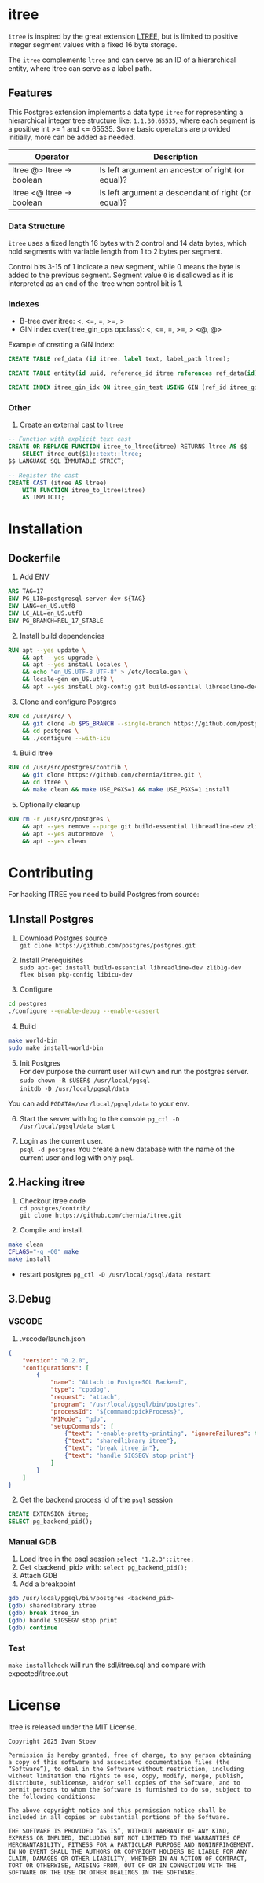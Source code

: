 # itree 
`itree` is inspired by the great extension [LTREE](https://www.postgresql.org/docs/current/ltree.html), but is limited to positive integer segment values with a fixed 16 byte storage.

The `itree` complements `ltree` and can serve as an ID of a hierarchical entity, where ltree can serve as a label path.
## Features
This Postgres extension implements a data type `itree` for representing a hierarchical integer tree structure like: `1.1.30.65535`, where each segment is a positive int >= 1 and <= 65535. Some basic operators are provided initially, more can be added as needed.


| Operator  | Description                                                       |
|-----------|-------------------------------------------------------------------|
| ltree @> ltree → boolean | Is left argument an ancestor of right (or equal)?  |
| ltree <@ ltree → boolean | Is left argument a descendant of right (or equal)? |


### Data Structure
`itree` uses a fixed length 16 bytes with 2 control and 14 data bytes, which hold segments with variable length  from 1 to 2 bytes per segment.

Control bits 3-15 of 1 indicate a new segment, while 0 means the byte is added to the previous segment. Segment value `0` is disallowed as it is interpreted as an end of the itree when control bit is 1. 

### Indexes
- B-tree over itree: <, <=, =, >=, >
- GIN index over(itree_gin_ops opclass): <, <=, =, >=, > <@, @> 

Example of creating a GIN index:
```sql
CREATE TABLE ref_data (id itree. label text, label_path ltree);

CREATE TABLE entity(id uuid, reference_id itree references ref_data(id));

CREATE INDEX itree_gin_idx ON itree_gin_test USING GIN (ref_id itree_gin_ops);

```
### Other
1. Create an external cast to `ltree`
```sql
-- Function with explicit text cast
CREATE OR REPLACE FUNCTION itree_to_ltree(itree) RETURNS ltree AS $$
    SELECT itree_out($1)::text::ltree;
$$ LANGUAGE SQL IMMUTABLE STRICT;

-- Register the cast
CREATE CAST (itree AS ltree)
    WITH FUNCTION itree_to_ltree(itree)
    AS IMPLICIT;
```

# Installation
## Dockerfile
1. Add ENV
```dockerfile
ARG TAG=17
ENV PG_LIB=postgresql-server-dev-${TAG}
ENV LANG=en_US.utf8
ENV LC_ALL=en_US.utf8
ENV PG_BRANCH=REL_17_STABLE
```
2. Install build dependencies
```dockerfile
RUN apt --yes update \
    && apt --yes upgrade \
    && apt --yes install locales \
    && echo "en_US.UTF-8 UTF-8" > /etc/locale.gen \
    && locale-gen en_US.utf8 \
    && apt --yes install pkg-config git build-essential libreadline-dev zlib1g-dev bison libkrb5-dev flex libicu-dev $PG_LIB
``` 
3. Clone and configure Postgres
```dockerfile
RUN cd /usr/src/ \
    && git clone -b $PG_BRANCH --single-branch https://github.com/postgres/postgres.git \
    && cd postgres \
    && ./configure --with-icu 
```

4. Build itree
```dockerfile
RUN cd /usr/src/postgres/contrib \
    && git clone https://github.com/chernia/itree.git \
    && cd itree \
    && make clean && make USE_PGXS=1 && make USE_PGXS=1 install
```

5. Optionally cleanup
```dockerfile
RUN rm -r /usr/src/postgres \
    && apt --yes remove --purge git build-essential libreadline-dev zlib1g-dev bison libkrb5-dev flex $PG_LIB \
    && apt --yes autoremove  \
    && apt --yes clean
```
# Contributing
For hacking ITREE you need to build Postgres from source:

## 1.Install Postgres
1. Download Postgres source  
`git clone https://github.com/postgres/postgres.git`

2. Install Prerequisites  
`sudo apt-get install build-essential libreadline-dev zlib1g-dev flex bison pkg-config libicu-dev`

3. Configure  
```bash
cd postgres
./configure --enable-debug --enable-cassert
```

4. Build  
```bash
make world-bin
sudo make install-world-bin
```

5. Init Postgres  
For dev purpose the current user will own and run the postgres server.  
`sudo chown -R $USER$ /usr/local/pgsql`  
`initdb -D /usr/local/pgsql/data`

You can add `PGDATA=/usr/local/pgsql/data` to your env.

6. Start the server with log to the console
`pg_ctl -D /usr/local/pgsql/data start`

7. Login as the current user.  
`psql -d postgres`
You create a new database with the name of the current user and log with only `psql`.

## 2.Hacking itree
1. Checkout itree code  
`cd postgres/contrib/`  
`git clone https://github.com/chernia/itree.git`

3. Compile and install.

```bash
make clean
CFLAGS="-g -O0" make
make install
```
- restart postgres 
`pg_ctl -D /usr/local/pgsql/data restart`

## 3.Debug
### VSCODE

1. .vscode/launch.json
```json
{
    "version": "0.2.0",
    "configurations": [
        {
            "name": "Attach to PostgreSQL Backend",
            "type": "cppdbg",
            "request": "attach",
            "program": "/usr/local/pgsql/bin/postgres",
            "processId": "${command:pickProcess}",
            "MIMode": "gdb",
            "setupCommands": [
                {"text": "-enable-pretty-printing", "ignoreFailures": true},
                {"text": "sharedlibrary itree"},
                {"text": "break itree_in"},
                {"text": "handle SIGSEGV stop print"}
            ]
        }
    ]
}
```

2. Get the backend process id of the `psql` session
 ```sql
CREATE EXTENSION itree;
SELECT pg_backend_pid();

```

### Manual GDB
1. Load itree in the psql session
`select '1.2.3'::itree;`
2. Get <backend_pid> with: `select pg_backend_pid();`
3. Attach GDB 
4. Add a breakpoint
```bash
gdb /usr/local/pgsql/bin/postgres <backend_pid>
(gdb) sharedlibrary itree
(gdb) break itree_in
(gdb) handle SIGSEGV stop print
(gdb) continue
```
### Test
`make installcheck` will run the sdl/itree.sql and compare with expected/itree.out

# License
Itree is released under the MIT License.

```
Copyright 2025 Ivan Stoev

Permission is hereby granted, free of charge, to any person obtaining a copy of this software and associated documentation files (the “Software”), to deal in the Software without restriction, including without limitation the rights to use, copy, modify, merge, publish, distribute, sublicense, and/or sell copies of the Software, and to permit persons to whom the Software is furnished to do so, subject to the following conditions:

The above copyright notice and this permission notice shall be included in all copies or substantial portions of the Software.

THE SOFTWARE IS PROVIDED “AS IS”, WITHOUT WARRANTY OF ANY KIND, EXPRESS OR IMPLIED, INCLUDING BUT NOT LIMITED TO THE WARRANTIES OF MERCHANTABILITY, FITNESS FOR A PARTICULAR PURPOSE AND NONINFRINGEMENT. IN NO EVENT SHALL THE AUTHORS OR COPYRIGHT HOLDERS BE LIABLE FOR ANY CLAIM, DAMAGES OR OTHER LIABILITY, WHETHER IN AN ACTION OF CONTRACT, TORT OR OTHERWISE, ARISING FROM, OUT OF OR IN CONNECTION WITH THE SOFTWARE OR THE USE OR OTHER DEALINGS IN THE SOFTWARE.
```